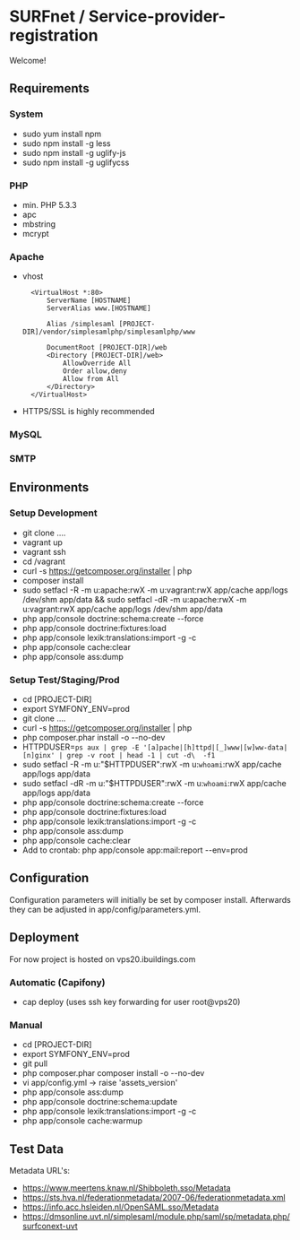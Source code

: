 SURFnet / Service-provider-registration
========================

Welcome!

Requirements
----------------------------------

### System
* sudo yum install npm
* sudo npm install -g less
* sudo npm install -g uglify-js
* sudo npm install -g uglifycss

### PHP
* min. PHP 5.3.3
* apc
* mbstring
* mcrypt

### Apache
* vhost

        <VirtualHost *:80>
            ServerName [HOSTNAME]
            ServerAlias www.[HOSTNAME]
        
            Alias /simplesaml [PROJECT-DIR]/vendor/simplesamlphp/simplesamlphp/www
        
            DocumentRoot [PROJECT-DIR]/web
            <Directory [PROJECT-DIR]/web>
                AllowOverride All
                Order allow,deny
                Allow from All
            </Directory>
        </VirtualHost>
        
* HTTPS/SSL is highly recommended

### MySQL

### SMTP

Environments
----------------------------------

### Setup Development
* git clone ....
* vagrant up
* vagrant ssh
* cd /vagrant
* curl -s https://getcomposer.org/installer | php
* composer install
* sudo setfacl -R -m u:apache:rwX -m u:vagrant:rwX app/cache app/logs /dev/shm app/data && sudo setfacl -dR -m u:apache:rwX -m u:vagrant:rwX app/cache app/logs /dev/shm app/data
* php app/console doctrine:schema:create --force
* php app/console doctrine:fixtures:load
* php app/console lexik:translations:import -g -c
* php app/console cache:clear
* php app/console ass:dump

### Setup Test/Staging/Prod
* cd [PROJECT-DIR]
* export SYMFONY_ENV=prod
* git clone ....
* curl -s https://getcomposer.org/installer | php
* php composer.phar install -o --no-dev
* HTTPDUSER=``ps aux | grep -E '[a]pache|[h]ttpd|[_]www|[w]ww-data|[n]ginx' | grep -v root | head -1 | cut -d\  -f1``
* sudo setfacl -R -m u:"$HTTPDUSER":rwX -m u:``whoami``:rwX app/cache app/logs app/data
* sudo setfacl -dR -m u:"$HTTPDUSER":rwX -m u:``whoami``:rwX app/cache app/logs app/data
* php app/console doctrine:schema:create --force
* php app/console doctrine:fixtures:load
* php app/console lexik:translations:import -g -c
* php app/console ass:dump
* php app/console cache:clear
* Add to crontab: php app/console app:mail:report --env=prod 

Configuration
----------------------------------

Configuration parameters will initially be set by composer install. Afterwards they can be adjusted in app/config/parameters.yml.

Deployment
----------------------------------

For now project is hosted on vps20.ibuildings.com

### Automatic (Capifony)
* cap deploy (uses ssh key forwarding for user root@vps20)

### Manual
* cd [PROJECT-DIR]
* export SYMFONY_ENV=prod
* git pull
* php composer.phar composer install -o --no-dev
* vi app/config.yml -> raise 'assets_version'
* php app/console ass:dump
* php app/console doctrine:schema:update
* php app/console lexik:translations:import -g -c
* php app/console cache:warmup

Test Data
----------------------------------

Metadata URL's:

* https://www.meertens.knaw.nl/Shibboleth.sso/Metadata
* https://sts.hva.nl/federationmetadata/2007-06/federationmetadata.xml
* https://info.acc.hsleiden.nl/OpenSAML.sso/Metadata
* https://dmsonline.uvt.nl/simplesaml/module.php/saml/sp/metadata.php/surfconext-uvt 
